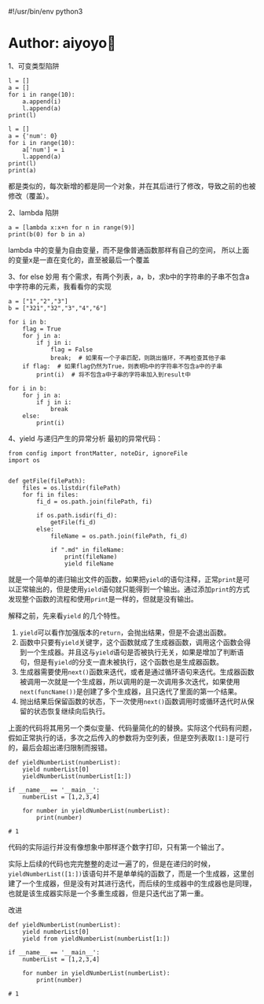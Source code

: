 #!/usr/bin/env python3
# Author: aiyoyo🍉

1、可变类型陷阱
```
l = []
a = []
for i in range(10):
    a.append(i)
    l.append(a)
print(l)
```

```
l = []
a = {'num': 0}
for i in range(10):
    a['num'] = i
    l.append(a)
print(l)
print(a)
```

都是类似的，每次新增的都是同一个对象，并在其后进行了修改，导致之前的也被修改（覆盖）。

2、lambda 陷阱
```
a = [lambda x:x+n for n in range(9)]
print(b(0) for b in a)
```

lambda 中的变量为自由变量，而不是像普通函数那样有自己的空间，
所以上面的变量x是一直在变化的，直至被最后一个覆盖

3、for else 妙用
有个需求，有两个列表，a，b，求b中的字符串的子串不包含a中字符串的元素，我看看你的实现
```
a = ["1","2","3"]
b = ["321","32","3","4","6"]

for i in b:
    flag = True
    for j in a:
        if j in i:
            flag = False
            break;  # 如果有一个子串匹配，则跳出循环，不再检查其他子串
    if flag:  # 如果flag仍然为True，则表明b中的字符串不包含a中的子串
        print(i)  # 将不包含a中子串的字符串加入到result中
```

```
for i in b:
    for j in a:
        if j in i:
            break
    else:
        print(i)
```

4、yield 与递归产生的异常分析
最初的异常代码：
```
from config import frontMatter, noteDir, ignoreFile
import os


def getFile(filePath):
    files = os.listdir(filePath)
    for fi in files:
        fi_d = os.path.join(filePath, fi)

        if os.path.isdir(fi_d):
            getFile(fi_d)
        else:
            fileName = os.path.join(filePath, fi_d)

            if ".md" in fileName:
                print(fileName)
                yield fileName
```

就是一个简单的递归输出文件的函数，如果把`yield`的语句注释，正常`print`是可以正常输出的，但是使用`yield`语句就只能得到一个输出。通过添加`print`的方式发现整个函数的流程和使用`print`是一样的，但就是没有输出。

解释之前，先来看`yield` 的几个特性。
1. `yield`可以看作加强版本的`return`，会抛出结果，但是不会退出函数。
2. 函数中只要有`yield`关键字，这个函数就成了生成器函数，调用这个函数会得到一个生成器。并且这与`yield`语句是否被执行无关，如果是增加了判断语句，但是有`yield`的分支一直未被执行，这个函数也是生成器函数。
3. 生成器需要使用`next()`函数来迭代，或者是通过循环语句来迭代。生成器函数被调用一次就是一个生成器，所以调用的是一次调用多次迭代，如果使用`next(funcName())`是创建了多个生成器，且只迭代了里面的第一个结果。
4. 抛出结果后保留函数的状态，下一次使用`next()`函数调用时或循环迭代时从保留的状态恢复继续向后执行。


上面的代码将其用另一个类似变量、代码量简化的的替换。实际这个代码有问题，假如正常执行的话，多次之后传入的参数将为空列表，但是空列表取`[1:]`是可行的，最后会超出递归限制而报错。
```
def yieldNumberList(numberList):
    yield numberList[0]
    yieldNumberList(numberList[1:])

if __name__ == '__main__':
    numberList = [1,2,3,4]

    for number in yieldNumberList(numberList):
        print(number)

# 1
```

代码的实际运行并没有像想象中那样逐个数字打印，只有第一个输出了。

实际上后续的代码也完完整整的走过一遍了的，但是在递归的时候，`yieldNumberList([1:])`该语句并不是单单纯的函数了，而是一个生成器，这里创建了一个生成器，但是没有对其进行迭代，而后续的生成器中的生成器也是同理，也就是该生成器实际是一个多重生成器，但是只迭代出了第一重。

改进
```
def yieldNumberList(numberList):
    yield numberList[0]
    yield from yieldNumberList(numberList[1:])

if __name__ == '__main__':
    numberList = [1,2,3,4]

    for number in yieldNumberList(numberList):
        print(number)

# 1
```